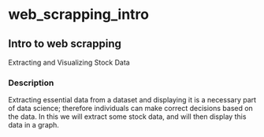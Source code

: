 # **web_scrapping_intro**
## **Intro to web scrapping**
Extracting and Visualizing Stock Data
### **Description**
Extracting essential data from a dataset and displaying it is a necessary part of data science; 
therefore individuals can make correct decisions based on the data. In this
we will extract some stock data, and will then display this data in a graph.
